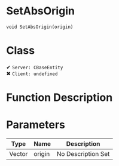 # SetAbsOrigin
```
void SetAbsOrigin(origin)
```
# Class
✔ `Server: CBaseEntity`  
✖ `Client: undefined`  

# Function Description

# Parameters
Type|Name|Description
--|--|--
Vector|origin|No Description Set
